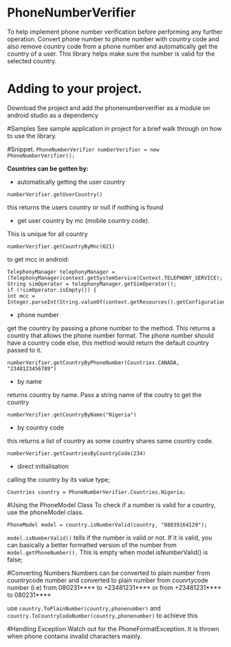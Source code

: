 # PhoneNumberVerifier
To help implement phone number verification before performing any further operation.
Convert phone number to phone number with country code and also remove country code 
from a phone number and automatically get the country of a user. 
This library helps make sure the number is valid for the selected country.

# Adding to your project.
Download the project and add the phonenumberverifier as a module on android studio as a dependency

#Samples
See sample application in project for a brief walk through on how to use the library.

#Snippet.
```PhoneNumberVerifier numberVerifier = new PhoneNumberVerifier();```

**Countries can be gotten by:**

* automatically getting the user country

```
numberVerifier.getUserCountry()
```

this returns the users country or null if nothing is found

* get user country by mc (mobile country code).

This is unique for all country

```
numberVerifier.getCountryByMnc(621)
```

to get mcc in android:

```
TelephonyManager telephonyManager = (TelephonyManager)context.getSystemService(Context.TELEPHONY_SERVICE);
String simOperator = telephonyManager.getSimOperator();
if (!simOperator.isEmpty()) {
int mcc = Integer.parseInt(String.valueOf(context.getResources().getConfiguration().mcc));
```

* phone number

get the country by passing a phone number to the method. This returns a country that allows the phone number format.
The phone number should have a country code else, this method would return the default country passed to it.
```
numberVerifier.getCountryByPhoneNumber(Countries.CANADA, "2348123456789")
```

* by name

returns country by name. Pass a string name of the coutry to get the country
```
numberVerifier.getCountryByName("Nigeria")
```

* by country code

this returns a list of country as some country shares same country code.
```
numberVerifier.getCountriesByCountryCode(234)
```

* direct initialisation

calling the country by its value type;

```Countries country = PhoneNumberVerifier.Countries.Nigeria;```


#Using the PhoneModel Class
To check if a number is valid for a country, use the phoneModel class.

```
PhoneModel model = country.isNumberValid(country, "08039164129");
```

```model.isNumberValid()``` tells if the number is valid or not. If it is 
valid, you can basically a better formatted version of the number from 
```model.getPhoneNumber().``` This is empty when model.isNumberValid() is false;


#Converting Numbers
Numbers can be converted to plain number from countrycode number and converted to plain number from counrtycode number
(i.e) from 080231**** to +23481231**** or from +23481231**** to 080231****

use ```country.ToPlainNumber(country,phonenumber)``` and ```country.ToCountryCodeNumber(country,phonenumber)``` to achieve this

#Handling Exception
Watch out for the PhoneFormatException. It is thrown when phone contains invalid characters mainly.



